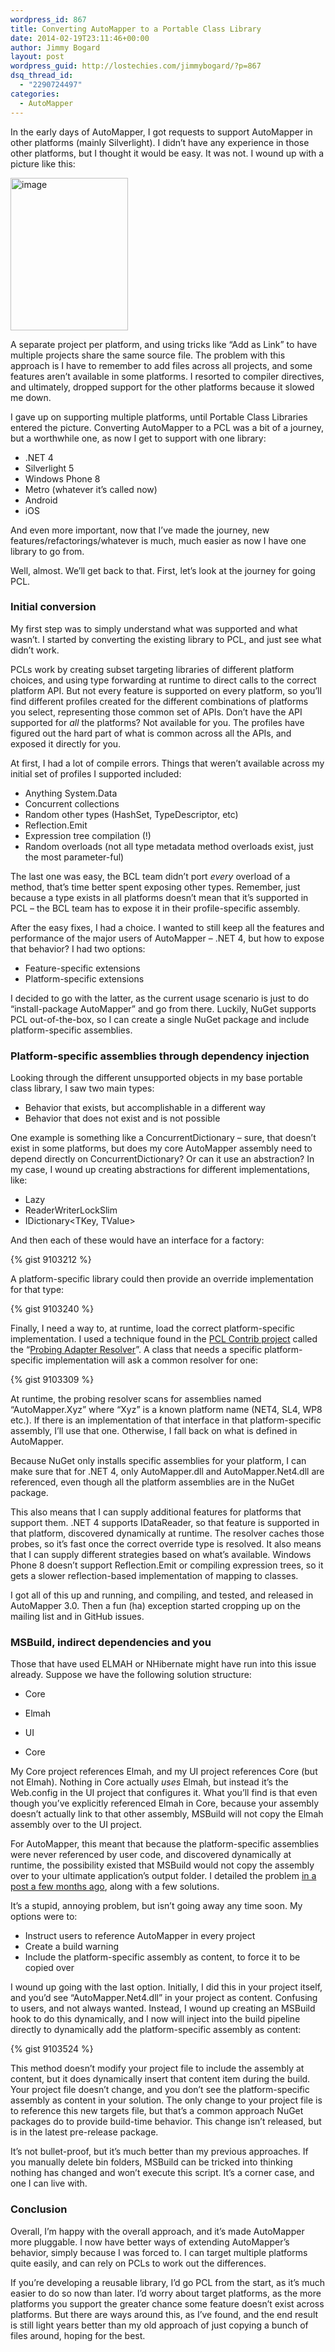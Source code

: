 ```yaml
---
wordpress_id: 867
title: Converting AutoMapper to a Portable Class Library
date: 2014-02-19T23:11:46+00:00
author: Jimmy Bogard
layout: post
wordpress_guid: http://lostechies.com/jimmybogard/?p=867
dsq_thread_id:
  - "2290724497"
categories:
  - AutoMapper
---
```

In the early days of AutoMapper, I got requests to support AutoMapper in other platforms (mainly Silverlight). I didn’t have any experience in those other platforms, but I thought it would be easy. It was not. I wound up with a picture like this:

[<img style="border-top: 0px;border-right: 0px;border-bottom: 0px;padding-top: 0px;padding-left: 0px;border-left: 0px;padding-right: 0px" border="0" alt="image" src="https://lostechies.com/content/jimmybogard/uploads/2014/02/image_thumb4.png" width="188" height="244" />](https://lostechies.com/content/jimmybogard/uploads/2014/02/image4.png)

A separate project per platform, and using tricks like “Add as Link” to have multiple projects share the same source file. The problem with this approach is I have to remember to add files across all projects, and some features aren’t available in some platforms. I resorted to compiler directives, and ultimately, dropped support for the other platforms because it slowed me down.

I gave up on supporting multiple platforms, until Portable Class Libraries entered the picture. Converting AutoMapper to a PCL was a bit of a journey, but a worthwhile one, as now I get to support with one library:

  * .NET 4
  * Silverlight 5
  * Windows Phone 8
  * Metro (whatever it’s called now)
  * Android
  * iOS

And even more important, now that I’ve made the journey, new features/refactorings/whatever is much, much easier as now I have one library to go from.

Well, almost. We’ll get back to that. First, let’s look at the journey for going PCL.

### Initial conversion

My first step was to simply understand what was supported and what wasn’t. I started by converting the existing library to PCL, and just see what didn’t work.

PCLs work by creating subset targeting libraries of different platform choices, and using type forwarding at runtime to direct calls to the correct platform API. But not every feature is supported on every platform, so you’ll find different profiles created for the different combinations of platforms you select, representing those common set of APIs. Don’t have the API supported for _all_ the platforms? Not available for you. The profiles have figured out the hard part of what is common across all the APIs, and exposed it directly for you.

At first, I had a lot of compile errors. Things that weren’t available across my initial set of profiles I supported included:

  * Anything System.Data
  * Concurrent collections
  * Random other types (HashSet, TypeDescriptor, etc)
  * Reflection.Emit
  * Expression tree compilation (!)
  * Random overloads (not all type metadata method overloads exist, just the most parameter-ful)

The last one was easy, the BCL team didn’t port _every_ overload of a method, that’s time better spent exposing other types. Remember, just because a type exists in all platforms doesn’t mean that it’s supported in PCL – the BCL team has to expose it in their profile-specific assembly.

After the easy fixes, I had a choice. I wanted to still keep all the features and performance of the major users of AutoMapper – .NET 4, but how to expose that behavior? I had two options:

  * Feature-specific extensions
  * Platform-specific extensions

I decided to go with the latter, as the current usage scenario is just to do “install-package AutoMapper” and go from there. Luckily, NuGet supports PCL out-of-the-box, so I can create a single NuGet package and include platform-specific assemblies.

### 

### Platform-specific assemblies through dependency injection

Looking through the different unsupported objects in my base portable class library, I saw two main types:

  * Behavior that exists, but accomplishable in a different way
  * Behavior that does not exist and is not possible

One example is something like a ConcurrentDictionary – sure, that doesn’t exist in some platforms, but does my core AutoMapper assembly need to depend directly on ConcurrentDictionary? Or can it use an abstraction? In my case, I wound up creating abstractions for different implementations, like:

  * Lazy<T>
  * ReaderWriterLockSlim
  * IDictionary<TKey, TValue>

And then each of these would have an interface for a factory:

{% gist 9103212 %}

A platform-specific library could then provide an override implementation for that type:

{% gist 9103240 %}

Finally, I need a way to, at runtime, load the correct platform-specific implementation. I used a technique found in the [PCL Contrib project](http://pclcontrib.codeplex.com/) called the “[Probing Adapter Resolver](http://pclcontrib.codeplex.com/SourceControl/latest#Source/Portable.Runtime/Adaptation/ProbingAdapterResolver.cs)”. A class that needs a specific platform-specific implementation will ask a common resolver for one:

{% gist 9103309 %}

At runtime, the probing resolver scans for assemblies named “AutoMapper.Xyz” where “Xyz” is a known platform name (NET4, SL4, WP8 etc.). If there is an implementation of that interface in that platform-specific assembly, I’ll use that one. Otherwise, I fall back on what is defined in AutoMapper.

Because NuGet only installs specific assemblies for your platform, I can make sure that for .NET 4, only AutoMapper.dll and AutoMapper.Net4.dll are referenced, even though all the platform assemblies are in the NuGet package.

This also means that I can supply additional features for platforms that support them. .NET 4 supports IDataReader, so that feature is supported in that platform, discovered dynamically at runtime. The resolver caches those probes, so it’s fast once the correct override type is resolved. It also means that I can supply different strategies based on what’s available. Windows Phone 8 doesn’t support Reflection.Emit or compiling expression trees, so it gets a slower reflection-based implementation of mapping to classes.

I got all of this up and running, and compiling, and tested, and released in AutoMapper 3.0. Then a fun (ha) exception started cropping up on the mailing list and in GitHub issues.

### MSBuild, indirect dependencies and you

Those that have used ELMAH or NHibernate might have run into this issue already. Suppose we have the following solution structure:

  * Core
  * Elmah

  * UI
  * Core

My Core project references Elmah, and my UI project references Core (but not Elmah). Nothing in Core actually _uses_ Elmah, but instead it’s the Web.config in the UI project that configures it. What you’ll find is that even though you’ve explicitly referenced Elmah in Core, because your assembly doesn’t actually link to that other assembly, MSBuild will not copy the Elmah assembly over to the UI project.

For AutoMapper, this meant that because the platform-specific assemblies were never referenced by user code, and discovered dynamically at runtime, the possibility existed that MSBuild would not copy the assembly over to your ultimate application’s output folder. I detailed the problem [in a post a few months ago](https://lostechies.com/jimmybogard/2013/09/04/automapper-3-0-portable-class-libraries-and-platformnotsupportedexception/), along with a few solutions.

It’s a stupid, annoying problem, but isn’t going away any time soon. My options were to:

  * Instruct users to reference AutoMapper in every project
  * Create a build warning
  * Include the platform-specific assembly as content, to force it to be copied over

I wound up going with the last option. Initially, I did this in your project itself, and you’d see “AutoMapper.Net4.dll” in your project as content. Confusing to users, and not always wanted. Instead, I wound up creating an MSBuild hook to do this dynamically, and I now will inject into the build pipeline directly to dynamically add the platform-specific assembly as content:

{% gist 9103524 %}

This method doesn’t modify your project file to include the assembly at content, but it does dynamically insert that content item during the build. Your project file doesn’t change, and you don’t see the platform-specific assembly as content in your solution. The only change to your project file is to reference this new targets file, but that’s a common approach NuGet packages do to provide build-time behavior. This change isn’t released, but is in the latest pre-release package.

It’s not bullet-proof, but it’s much better than my previous approaches. If you manually delete bin folders, MSBuild can be tricked into thinking nothing has changed and won’t execute this script. It’s a corner case, and one I can live with.

### 

### Conclusion

Overall, I’m happy with the overall approach, and it’s made AutoMapper more pluggable. I now have better ways of extending AutoMapper’s behavior, simply because I was forced to. I can target multiple platforms quite easily, and can rely on PCLs to work out the differences.

If you’re developing a reusable library, I’d go PCL from the start, as it’s much easier to do so now than later. I’d worry about target platforms, as the more platforms you support the greater chance some feature doesn’t exist across platforms. But there are ways around this, as I’ve found, and the end result is still light years better than my old approach of just copying a bunch of files around, hoping for the best.